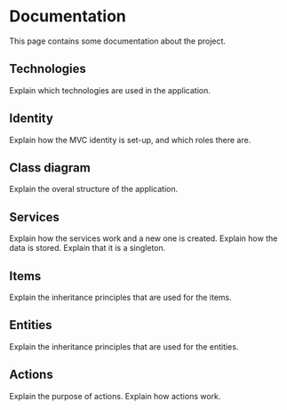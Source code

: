 # Documentation

This page contains some documentation about the project.

## Technologies

Explain which technologies are used in the application.

## Identity

Explain how the MVC identity is set-up, and which roles there are.

## Class diagram

Explain the overal structure of the application.

## Services

Explain how the services work and a new one is created. Explain how the data is stored. 
Explain that it is a singleton.

## Items

Explain the inheritance principles that are used for the items.

## Entities

Explain the inheritance principles that are used for the entities.

## Actions

Explain the purpose of actions. Explain how actions work.